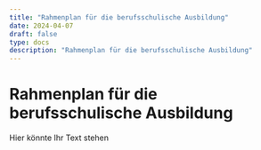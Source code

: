 ```yaml
---
title: "Rahmenplan für die berufsschulische Ausbildung"
date: 2024-04-07
draft: false
type: docs
description: "Rahmenplan für die berufsschulische Ausbildung"
---
```


# Rahmenplan für die berufsschulische Ausbildung

Hier könnte Ihr Text stehen